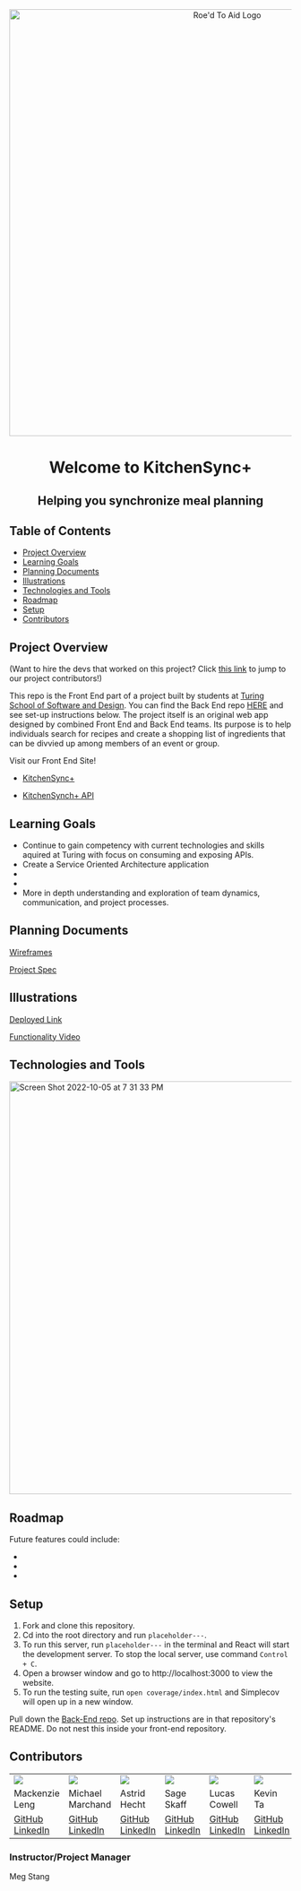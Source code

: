 <div id="header" align="center">

<img width="762" alt="Roe'd To Aid Logo" src="https://images.prismic.io/carbmanager/68bd7d46-5f50-413c-97fe-e37b1c816159_Header-LowFODMAP.jpg?auto=compress%2Cformat&w=0.5&auto=format&fit=max">
</div>

<h1 align="center"> Welcome to KitchenSync+</h1>
<h2 align="center">Helping you synchronize meal planning </h2>



## Table of Contents

- [Project Overview](#project-overview)
- [Learning Goals](#learning-goals)
- [Planning Documents](#planning-documents)
- [Illustrations](#illustrations)
- [Technologies and Tools](#technologies-and-tools)
- [Roadmap](#roadmap)
- [Setup](#setup)
- [Contributors](#contributors)

## Project Overview

(Want to hire the devs that worked on this project? Click [this link](#contributors) to jump to our project contributors!)

This repo is the Front End part of a project built by students at [Turing School of Software and Design](https://turing.edu/). You can find the Back End repo [HERE](https://github.com/KitchenSyncPlus/KSP_be) and see set-up instructions below. The project itself is an original web app designed by combined Front End and Back End teams. Its purpose is to help individuals search for recipes and create a shopping list of ingredients that can be divvied up among members of an event or group. 

Visit our Front End Site!
- [KitchenSync+]()

- [KitchenSynch+ API]()


## Learning Goals

- Continue to gain competency with current technologies and skills aquired at Turing with focus on consuming and exposing APIs.
- Create a Service Oriented Architecture application
- 
- 
- More in depth understanding and exploration of team dynamics, communication, and project processes.

## Planning Documents


[Wireframes]()

[Project Spec](https://backend.turing.edu/module3/projects/consultancy/)

## Illustrations

[Deployed Link]()

[Functionality Video]()

## Technologies and Tools

<img width="737" alt="Screen Shot 2022-10-05 at 7 31 33 PM" src="">

## Roadmap

Future features could include:

- 
- 
- 

## Setup

1. Fork and clone this repository.
2. Cd into the root directory and run `placeholder---`.
3. To run this server, run `placeholder---` in the terminal and React will start the development server. To stop the local server, use command `Control + C`.
4. Open a browser window and go to http://localhost:3000 to view the website.
5. To run the testing suite, run `open coverage/index.html` and Simplecov will open up in a new window.

Pull down the [Back-End repo](https://github.com/KitchenSyncPlus/KSP_be). Set up instructions are in that repository's README.
Do not nest this inside your front-end repository.


## Contributors

<table>
  <tr>
    <td><img src="https://avatars.githubusercontent.com/u/108506841?v=4"></td>
    <td><img src="https://avatars.githubusercontent.com/u/35391349?v=4"></td>
    <td><img src="https://avatars.githubusercontent.com/u/106942456?v=4"></td>
    <td><img src="https://avatars.githubusercontent.com/u/99838997?v=4"></td>
    <td><img src="https://avatars.githubusercontent.com/u/98673086?v=4"></td>
    <td><img src="https://avatars.githubusercontent.com/u/36166420?v=4"></td>
    
  </tr>
  <tr>
    <td>Mackenzie Leng</td>
    <td>Michael Marchand</td>
    <td>Astrid Hecht</td>
    <td>Sage Skaff</td>
    <td>Lucas Cowell</td>
    <td>Kevin Ta</td>
  </tr>
  <tr>
    <td>
      <a href="https://github.com/kenzjoy">GitHub</a><br>
      <a href="https://www.linkedin.com/in/kenzjoydev/">LinkedIn</a>
    </td>
    <td>
      <a href="https://github.com/MarchandMD">GitHub</a><br>
      <a href="https://www.linkedin.com/in/mmarchand1/">LinkedIn</a>
    </td>
    <td>
      <a href="https://github.com/Astrid-Hecht">GitHub</a><br>
      <a href="https://www.linkedin.com/in/astrid-hecht/">LinkedIn</a>
    </td>
    <td>
      <a href="https://github.com/sage-skaff">GitHub</a><br>
      <a href="https://www.linkedin.com/in/sageskaff/">LinkedIn</a>
    </td>
     <td>
      <a href="https://github.com/sage-skaff">GitHub</a><br>
      <a href="https://www.linkedin.com/in/sageskaff/">LinkedIn</a>
    </td>
     <td>
      <a href="https://github.com/lcole37">GitHub</a><br>
      <a href="https://www.linkedin.com/in/lucas-colwell-b3a753179/">LinkedIn</a>
    </td>
  </tr>
</table>



### Instructor/Project Manager
Meg Stang